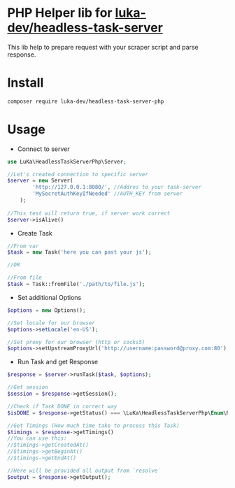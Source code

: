 # PHP Helper lib for [luka-dev/headless-task-server](https://github.com/luka-dev/headless-task-server)

This lib help to prepare request with your scraper script and parse response.

# Install
```bash
composer require luka-dev/headless-task-server-php
```

# Usage
- Connect to server
```php
use LuKa\HeadlessTaskServerPhp\Server;

//Let's created connection to specific server 
$server = new Server(
        'http://127.0.0.1:8080/', //Addres to your task-server
        'MySecretAuthKeyIfNeeded' //AUTH_KEY from server
    ); 
    
//This test will return true, if server work correct
$server->isAlive()
```
- Create Task
```php
//From var
$task = new Task('here you can past your js');

//OR

//From file
$task = Task::fromFile('./path/to/file.js');
```
- Set additional Options
```php
$options = new Options();

//Set locale for our browser
$options->setLocale('en-US');

//Set proxy for our browser (http or socks5)
$options->setUpstreamProxyUrl('http://username:password@proxy.com:80');
```
- Run Task and get Response
```php
$response = $server->runTask($task, $options);

//Get session
$session = $response->getSession();

//Check if Task DONE in correct way
$isDONE = $response->getStatus() === \LuKa\HeadlessTaskServerPhp\Enum\ResponseStatuses::RESOLVE;

//Get Timings (How much time take to process this Task)
$timings = $response->getTimings()
//You can use this:
//$timings->getCreatedAt() 
//$timings->getBeginAt() 
//$timings->getEndAt()

//Here will be provided all output from `resolve`
$output = $response->getOutput();
```
